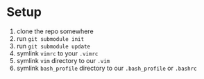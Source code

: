 Setup
=
 1. clone the repo somewhere
 1. run `git submodule init`
 1. run `git submodule update`
 1. symlink `vimrc` to your `.vimrc`
 1. symlink `vim` directory to our `.vim`
 1. symlink `bash_profile` directory to our `.bash_profile` or `.bashrc`

